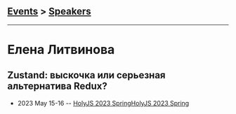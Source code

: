 ## [Events](../README.md) > [Speakers](../speakers.md)
---

# Елена Литвинова

## Zustand: выскочка или серьезная альтернатива Redux?
- 2023 May 15-16 -- [HolyJS 2023 Spring](https://www.youtube.com/watch?v=GNnEtOC4alQ,https://www.youtube.com/watch?v=o4UTnrXmgac)[HolyJS 2023 Spring](https://www.youtube.com/watch?v=GNnEtOC4alQ,https://www.youtube.com/watch?v=o4UTnrXmgac)    
